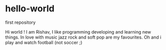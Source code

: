 # hello-world
first repository

Hi world !
I am Rishav, I like programming developing and learning new things.
In love with music jazz rock and soft pop are my favourites.
Oh and i play and watch football (not soccer ;) 
